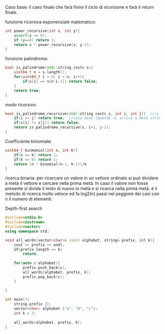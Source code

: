 Caso base: il caso finale che farà finire il ciclo di ricorsione e farà il return finale.

funzione ricorsiva esponenziale matematico:
```cpp
int power_recursive(int x, int y){
	assert(y >= 0);
	if (y==0) return 1;
	return x * power_recursive(x, y-1);
}
```

funzione palindroma:
```cpp
bool is_palindrome(std::string cost& s){
	uint64_t n = s.length();
	for(uint64_t i = 0; i < n; i++){
		if(s[i] == s[n-i-1]) return false;
	}
	return true;
}
```
modo ricorsivo:
```cpp
bool is_palindrome_recursive(std::string cost& s, int i, int j){  //si può passare per coppia ma verrà copiata per il numero di caratteri /2 che ha
	if(i >= j) return true;  //caso base (quando si arriva a metà stringa, con 1 o 0 elementi)
	if(s[i] != s[j]) return false;
	return is_palindrome_recursive(s, i+1, j-1);
}
```

Coefficiente binomiale:
```cpp
uint64_t binmomial(int n, int k){
	if(n == k) return 1;
	if(k == 0) return 1;
	return (n * binomial(n-1, k-1))/k
}
```

ricerca binaria:
per ricercare un valore in un vettore ordinato si può dividere a metà il vettore e cercare nella prima metà. In caso il valore non fosse presente si divide il resto di nuovo in metà e si ricerca nella prima metà. 
è il metodo di ricerca molto veloce ed fa log2(n) passi nel peggiore dei casi con n il numero di elementi.

Depth-first search
```cpp
#include<stdio.h>
#include<iostream>
#include<vector>
using namespace std;

void all_words(vector<char>& const alphabet, string& prefix, int k){
	cout << prefix << endl;
	if(prefix.length == k)
		return;
	
	for(auto c:alphabet){
		prefix.push_back(c);
		all_words(alphabet, prefix, k);
		prefix.pop_back(c);
	}
	
}

int main(){
	string prefix {};
	vector<char> alphabet {"a", "b", "c"};
	int k = 3;
	
	all_words(alphabet, prefix, k);
}
```